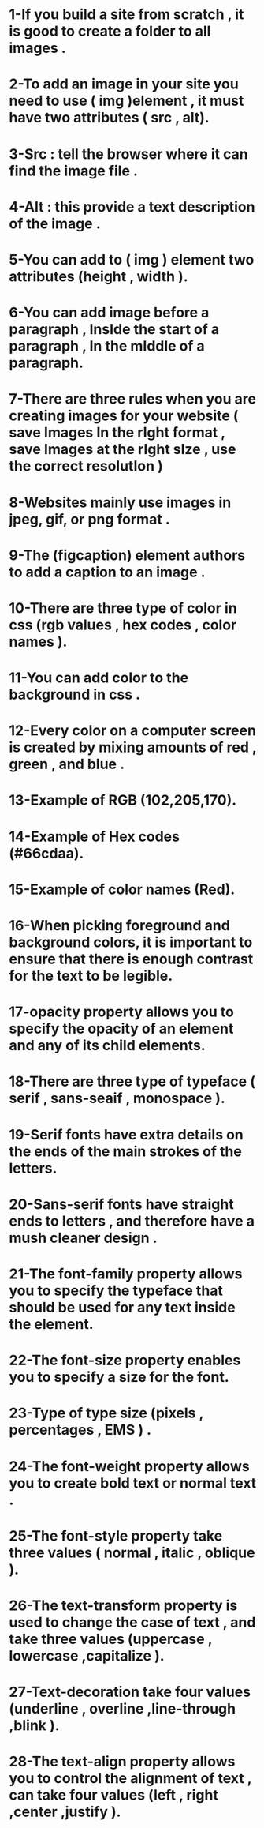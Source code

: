 # 1-If you build a site from scratch , it is good to create a folder to all images .
# 2-To add an image in your site you need to use ( img )element , it must have two attributes ( src , alt).
# 3-Src : tell the browser where it can find the image file .
# 4-Alt : this provide a text description of the image .
# 5-You can add to ( img ) element two attributes (height , width ).
# 6-You can add image before a paragraph , InsIde the start of a paragraph , In the mIddle of a paragraph.
# 7-There are three rules when you are creating images for your website ( save Images In the rIght format , save Images at the rIght sIze , use the correct resolutIon )
# 8-Websites mainly use images in jpeg, gif, or png format .
# 9-The (figcaption) element authors to add a caption to an image .
# 10-There are three type of color in css (rgb values , hex codes , color names ).
# 11-You can add color to the background in css .
# 12-Every color on a computer screen is created by mixing amounts of red , green , and blue .
# 13-Example of RGB (102,205,170).
# 14-Example of Hex codes (#66cdaa).
# 15-Example of color names (Red).
# 16-When picking foreground and background colors, it is important to ensure that there is enough contrast for the text to be legible.
# 17-opacity property allows you to specify the opacity of an element and any of its child elements.
# 18-There are three type of typeface ( serif , sans-seaif , monospace ).
# 19-Serif fonts have extra details on the ends of the main strokes of the letters.
# 20-Sans-serif fonts have straight ends to letters , and therefore have a mush cleaner design .
# 21-The font-family property allows you to specify the typeface that should be used for any text inside the element.
# 22-The font-size property enables you to specify a size for the font.
# 23-Type of type size (pixels , percentages , EMS ) .
# 24-The font-weight property allows you to create bold text or normal text .
#  25-The  font-style property take three values ( normal , italic , oblique ).
# 26-The text-transform property is used to change the case of text , and take three values (uppercase , lowercase ,capitalize ).
# 27-Text-decoration take four values (underline , overline ,line-through ,blink ).
# 28-The text-align property allows you to control the alignment of text , can take four values (left , right ,center ,justify ).